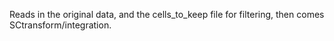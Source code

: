 Reads in the original data, and the cells_to_keep file for filtering, then comes SCtransform/integration.
